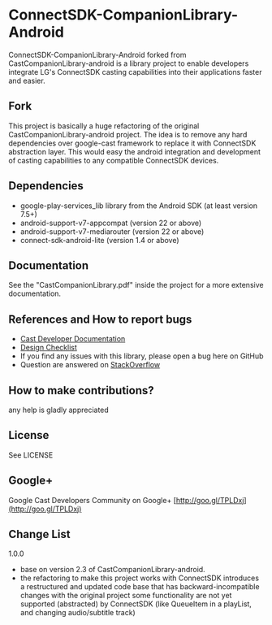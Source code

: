 # ConnectSDK-CompanionLibrary-Android

ConnectSDK-CompanionLibrary-Android forked from CastCompanionLibrary-android is a library project to enable developers integrate LG's ConnectSDK casting capabilities into their applications faster and easier.

## Fork
This project is basically a huge refactoring of the original CastCompanionLibrary-android project.
The idea is to remove any hard dependencies over google-cast framework to replace it with ConnectSDK abstraction layer.
This would easy the android integration and development of casting capabilities to any compatible ConnectSDK devices.

## Dependencies
* google-play-services_lib library from the Android SDK (at least version 7.5+)
* android-support-v7-appcompat (version 22 or above)
* android-support-v7-mediarouter (version 22 or above)
* connect-sdk-android-lite (version 1.4 or above)

## Documentation
See the "CastCompanionLibrary.pdf" inside the project for a more extensive documentation.

## References and How to report bugs
* [Cast Developer Documentation](http://developers.google.com/cast/)
* [Design Checklist](http://developers.google.com/cast/docs/design_checklist)
* If you find any issues with this library, please open a bug here on GitHub
* Question are answered on [StackOverflow](http://stackoverflow.com/questions/tagged/google-cast)

## How to make contributions?
any help is gladly appreciated

## License
See LICENSE

## Google+
Google Cast Developers Community on Google+ [http://goo.gl/TPLDxj](http://goo.gl/TPLDxj)

## Change List

1.0.0

 * base on version 2.3 of CastCompanionLibrary-android.
 * the refactoring to make this project works with ConnectSDK introduces a restructured and updated code base that has backward-incompatible changes with the original project
  some functionality are not yet supported (abstracted) by ConnectSDK (like QueueItem in a playList, and changing audio/subtitle track)
